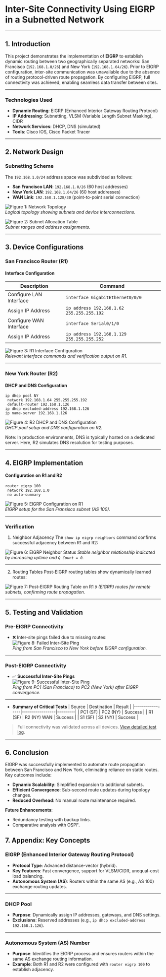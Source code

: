 # **Inter-Site Connectivity Using EIGRP in a Subnetted Network**

---

## **1. Introduction**
This project demonstrates the implementation of **EIGRP** to establish dynamic routing between two geographically separated networks: San Francisco (`192.168.1.0/26`) and New York (`192.168.1.64/26`). Prior to EIGRP configuration, inter-site communication was unavailable due to the absence of routing protocol-driven route propagation. By configuring EIGRP, full connectivity was achieved, enabling seamless data transfer between sites.

---

### **Technologies Used**
- **Dynamic Routing**: EIGRP (Enhanced Interior Gateway Routing Protocol)
- **IP Addressing**: Subnetting, VLSM (Variable Length Subnet Masking), CIDR
- **Network Services**: DHCP, DNS (simulated)
- **Tools**: Cisco IOS, Cisco Packet Tracer

---

## **2. Network Design**
### **Subnetting Scheme**
The `192.168.1.0/24` address space was subdivided as follows:
- **San Francisco LAN**: `192.168.1.0/26` (60 host addresses)
- **New York LAN**: `192.168.1.64/26` (60 host addresses)
- **WAN Link**: `192.168.1.128/30` (point-to-point serial connection)

![**Figure 1**: Network Topology](screenshot/003/network_topology-00.png)  
*Logical topology showing subnets and device interconnections.*

![**Figure 2**: Subnet Allocation Table](screenshot/003/subnetting_table.png)  
*Subnet ranges and address assignments.*

---

## **3. Device Configurations**
### **San Francisco Router (R1)**
#### **Interface Configuration**
| Description               | Command                                      |
|---------------------------|----------------------------------------------|
| Configure LAN Interface   | `interface GigabitEthernet0/0/0`             |
| Assign IP Address         | `ip address 192.168.1.62 255.255.255.192`   |
| Configure WAN Interface   | `interface Serial0/1/0`                      |
| Assign IP Address         | `ip address 192.168.1.129 255.255.255.252`  |

![**Figure 3**: R1 Interface Configuration](screenshot/003/config-r1_initial.png)  
*Relevant interface commands and verification output on R1.*

---

### **New York Router (R2)**
#### **DHCP and DNS Configuration**
```Cisco IOS
ip dhcp pool NY
 network 192.168.1.64 255.255.255.192
 default-router 192.168.1.126
ip dhcp excluded-address 192.168.1.126
ip name-server 192.168.1.126
```

![**Figure 4**: R2 DHCP and DNS Configuration](screenshot/003/config-r2-dhcp-dns.png)  
*DHCP pool setup and DNS configuration on R2.*

Note: In production environments, DNS is typically hosted on a dedicated server. Here, R2 simulates DNS resolution for testing purposes.

---

## **4. EIGRP Implementation**
#### **Configuration on R1 and R2**
```Cisco IOS
router eigrp 100
 network 192.168.1.0
 no auto-summary
```

![**Figure 5**: EIGRP Configuration on R1](screenshot/003/config-r1-eigrp.png)  
*EIGRP setup for the San Fransisco subnet (AS 100).*

---

### Verification

1. Neighbor Adjacency
The ```show ip eigrp neighbors``` command confirms successful adjacency between R1 and R2:

![**Figure 6**: EIGRP Neighbor Status](screenshot/003/r1-show-ip-eigrp-beighbors.png)
*Stable neighbor relationship indicated by increasing uptime and ```Q Count = 0```.*

---

2. Routing Tables
Post-EIGRP routing tables show dynamically learned routes:

![**Figure 7**: Post-EIGRP Routing Table on R1]()
*```D``` (EIGRP) routes for remote subnets, confirming route propagation.*

---

## **5. Testing and Validation**
### **Pre-EIGRP Connectivity**
- ❌ Inter-site pings failed due to missing routes:  
  ![**Figure 8**: Failed Inter-Site Ping](screenshot/003/inter-site_ping_fail.png)  
  *Ping from San Francisco to New York before EIGRP configuration.*

---

### **Post-EIGRP Connectivity**
- ✅ **Successful Inter-Site Pings**  
  ![**Figure 9**: Successful Inter-Site Ping](screenshot/003/ping_success.png)  
  *Ping from PC1 (San Francisco) to PC2 (New York) after EIGRP convergence.*

---

- **Summary of Critical Tests**
  | Source          | Destination     | Result  |
  |-----------------|-----------------|---------|
  | PC1 (SF)        | PC2 (NY)        | Success |
  | R1 (SF)         | R2 (NY) WAN     | Success |
  | S1 (SF)         | S2 (NY)         | Success |

> Full connectivity was validated across all devices. [View detailed test log](#).

---

## **6. Conclusion**
EIGRP was successfully implemented to automate route propagation between San Francisco and New York, eliminating reliance on static routes. Key outcomes include:
- **Dynamic Scalability**: Simplified expansion to additional subnets.
- **Efficient Convergence**: Sub-second route updates during topology changes.
- **Reduced Overhead**: No manual route maintenance required.

**Future Enhancements**:  
- Redundancy testing with backup links.
- Comparative analysis with OSPF.

## **7. Appendix: Key Concepts**
### **EIGRP (Enhanced Interior Gateway Routing Protocol)**
- **Protocol Type**: Advanced distance-vector (hybrid).
- **Key Features**: Fast convergence, support for VLSM/CIDR, unequal-cost load balancing.
- **Autonomous System (AS)**: Routers within the same AS (e.g., AS 100) exchange routing updates.

---

### **DHCP Pool**
- **Purpose**: Dynamically assign IP addresses, gateways, and DNS settings.
- **Exclusions**: Reserved addresses (e.g., `ip dhcp excluded-address 192.168.1.126`).

---

### **Autonomous System (AS) Number**
- **Purpose**: Identifies the EIGRP process and ensures routers within the same AS exchange routing information.
- **Example**: Both R1 and R2 were configured with `router eigrp 100` to establish adjacency.









